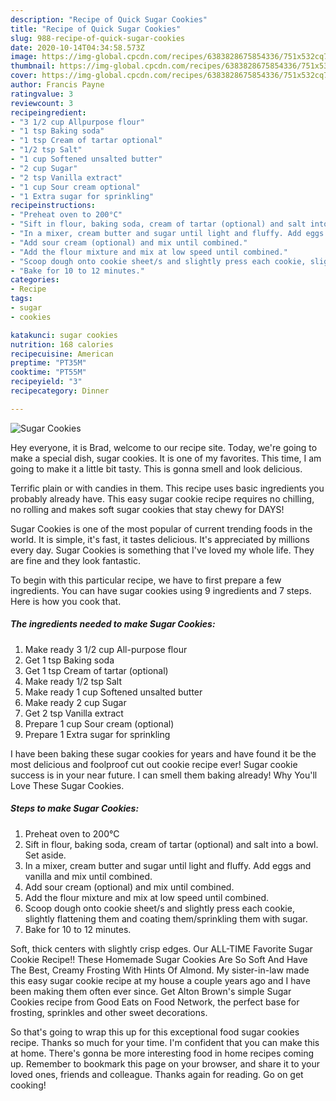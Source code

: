 ```yaml
---
description: "Recipe of Quick Sugar Cookies"
title: "Recipe of Quick Sugar Cookies"
slug: 988-recipe-of-quick-sugar-cookies
date: 2020-10-14T04:34:58.573Z
image: https://img-global.cpcdn.com/recipes/6383828675854336/751x532cq70/sugar-cookies-recipe-main-photo.jpg
thumbnail: https://img-global.cpcdn.com/recipes/6383828675854336/751x532cq70/sugar-cookies-recipe-main-photo.jpg
cover: https://img-global.cpcdn.com/recipes/6383828675854336/751x532cq70/sugar-cookies-recipe-main-photo.jpg
author: Francis Payne
ratingvalue: 3
reviewcount: 3
recipeingredient:
- "3 1/2 cup Allpurpose flour"
- "1 tsp Baking soda"
- "1 tsp Cream of tartar optional"
- "1/2 tsp Salt"
- "1 cup Softened unsalted butter"
- "2 cup Sugar"
- "2 tsp Vanilla extract"
- "1 cup Sour cream optional"
- "1 Extra sugar for sprinkling"
recipeinstructions:
- "Preheat oven to 200°C"
- "Sift in flour, baking soda, cream of tartar (optional) and salt into a bowl. Set aside."
- "In a mixer, cream butter and sugar until light and fluffy. Add eggs and vanilla and mix until combined."
- "Add sour cream (optional) and mix until combined."
- "Add the flour mixture and mix at low speed until combined."
- "Scoop dough onto cookie sheet/s and slightly press each cookie, slightly flattening them and coating them/sprinkling them with sugar."
- "Bake for 10 to 12 minutes."
categories:
- Recipe
tags:
- sugar
- cookies

katakunci: sugar cookies 
nutrition: 168 calories
recipecuisine: American
preptime: "PT35M"
cooktime: "PT55M"
recipeyield: "3"
recipecategory: Dinner

---
```



![Sugar Cookies](https://img-global.cpcdn.com/recipes/6383828675854336/751x532cq70/sugar-cookies-recipe-main-photo.jpg)

Hey everyone, it is Brad, welcome to our recipe site. Today, we're going to make a special dish, sugar cookies. It is one of my favorites. This time, I am going to make it a little bit tasty. This is gonna smell and look delicious.

Terrific plain or with candies in them. This recipe uses basic ingredients you probably already have. This easy sugar cookie recipe requires no chilling, no rolling and makes soft sugar cookies that stay chewy for DAYS!

Sugar Cookies is one of the most popular of current trending foods in the world. It is simple, it's fast, it tastes delicious. It's appreciated by millions every day. Sugar Cookies is something that I've loved my whole life. They are fine and they look fantastic.


To begin with this particular recipe, we have to first prepare a few ingredients. You can have sugar cookies using 9 ingredients and 7 steps. Here is how you cook that.

<!--inarticleads1-->

##### The ingredients needed to make Sugar Cookies:

1. Make ready 3 1/2 cup All-purpose flour
1. Get 1 tsp Baking soda
1. Get 1 tsp Cream of tartar (optional)
1. Make ready 1/2 tsp Salt
1. Make ready 1 cup Softened unsalted butter
1. Make ready 2 cup Sugar
1. Get 2 tsp Vanilla extract
1. Prepare 1 cup Sour cream (optional)
1. Prepare 1 Extra sugar for sprinkling


I have been baking these sugar cookies for years and have found it be the most delicious and foolproof cut out cookie recipe ever! Sugar cookie success is in your near future. I can smell them baking already! Why You&#39;ll Love These Sugar Cookies. 

<!--inarticleads2-->

##### Steps to make Sugar Cookies:

1. Preheat oven to 200°C
1. Sift in flour, baking soda, cream of tartar (optional) and salt into a bowl. Set aside.
1. In a mixer, cream butter and sugar until light and fluffy. Add eggs and vanilla and mix until combined.
1. Add sour cream (optional) and mix until combined.
1. Add the flour mixture and mix at low speed until combined.
1. Scoop dough onto cookie sheet/s and slightly press each cookie, slightly flattening them and coating them/sprinkling them with sugar.
1. Bake for 10 to 12 minutes.


Soft, thick centers with slightly crisp edges. Our ALL-TIME Favorite Sugar Cookie Recipe!! These Homemade Sugar Cookies Are So Soft And Have The Best, Creamy Frosting With Hints Of Almond. My sister-in-law made this easy sugar cookie recipe at my house a couple years ago and I have been making them often ever since. Get Alton Brown&#39;s simple Sugar Cookies recipe from Good Eats on Food Network, the perfect base for frosting, sprinkles and other sweet decorations. 

So that's going to wrap this up for this exceptional food sugar cookies recipe. Thanks so much for your time. I'm confident that you can make this at home. There's gonna be more interesting food in home recipes coming up. Remember to bookmark this page on your browser, and share it to your loved ones, friends and colleague. Thanks again for reading. Go on get cooking!
